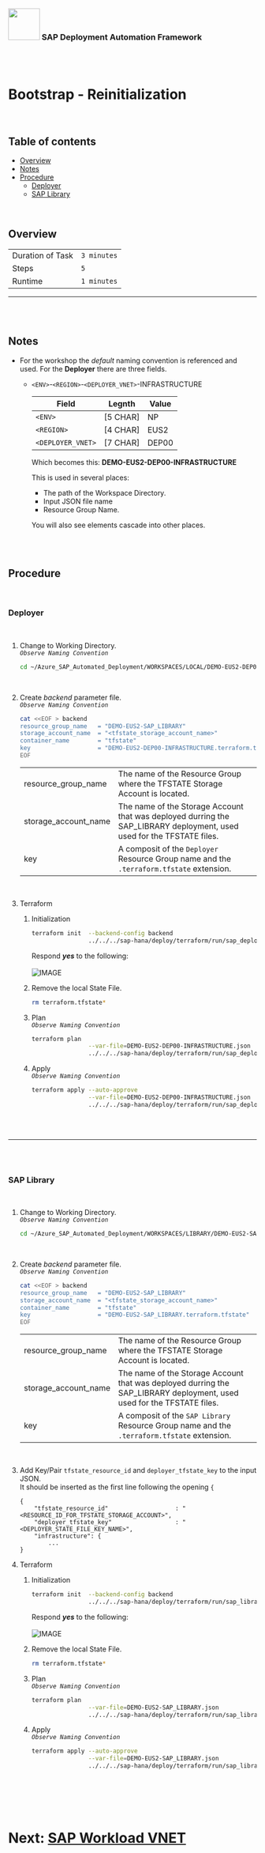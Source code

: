 ### <img src="../../../assets/images/UnicornSAPBlack256x256.png" width="64px"> SAP Deployment Automation Framework <!-- omit in toc -->
<br/><br/>

# Bootstrap - Reinitialization <!-- omit in toc -->

<br/>

## Table of contents <!-- omit in toc -->

- [Overview](#overview)
- [Notes](#notes)
- [Procedure](#procedure)
  - [Deployer](#deployer)
  - [SAP Library](#sap-library)

<br/>

## Overview

|                  |              |
| ---------------- | ------------ |
| Duration of Task | `3 minutes`  |
| Steps            | `5`          |
| Runtime          | `1 minutes`  |

---

<br/><br/>

## Notes

- For the workshop the *default* naming convention is referenced and used. For the **Deployer** there are three fields.
  - `<ENV>`-`<REGION>`-`<DEPLOYER_VNET>`-INFRASTRUCTURE

    | Field             | Legnth   | Value  |
    | ----------------- | -------- | ------ |
    | `<ENV>`           | [5 CHAR] | NP     |
    | `<REGION>`        | [4 CHAR] | EUS2   |
    | `<DEPLOYER_VNET>` | [7 CHAR] | DEP00  |
  
    Which becomes this: **DEMO-EUS2-DEP00-INFRASTRUCTURE**
    
    This is used in several places:
    - The path of the Workspace Directory.
    - Input JSON file name
    - Resource Group Name.

    You will also see elements cascade into other places.

<br/><br/>

## Procedure

<br/>

### Deployer

<br/>

1. Change to Working Directory.
    <br/>*`Observe Naming Convention`*<br/>
    ```bash
    cd ~/Azure_SAP_Automated_Deployment/WORKSPACES/LOCAL/DEMO-EUS2-DEP00-INFRASTRUCTURE
    ```
    <br/>

2. Create *backend* parameter file.
    <br/>*`Observe Naming Convention`*<br/>
    ```bash
    cat <<EOF > backend
    resource_group_name   = "DEMO-EUS2-SAP_LIBRARY"
    storage_account_name  = "<tfstate_storage_account_name>"
    container_name        = "tfstate"
    key                   = "DEMO-EUS2-DEP00-INFRASTRUCTURE.terraform.tfstate"
    EOF
    ```
    |                      |           |
    | -------------------- | --------- |
    | resource_group_name  | The name of the Resource Group where the TFSTATE Storage Account is located. |
    | storage_account_name | The name of the Storage Account that was deployed durring the SAP_LIBRARY deployment, used used for the TFSTATE files. |
    | key                  | A composit of the `Deployer` Resource Group name and the `.terraform.tfstate` extension. |
    <br/>

3. Terraform
    1. Initialization
       ```bash
       terraform init  --backend-config backend                                        \
                       ../../../sap-hana/deploy/terraform/run/sap_deployer/
       ```
       
       Respond ***yes*** to the following:
       <br/><br/>![IMAGE](assets/Reinitialize2.png)

    2. Remove the local State File.

       ```bash
       rm terraform.tfstate*
       ```

    3. Plan
       <br/>*`Observe Naming Convention`*<br/>
       ```bash
       terraform plan                                                                  \
                       --var-file=DEMO-EUS2-DEP00-INFRASTRUCTURE.json                  \
                       ../../../sap-hana/deploy/terraform/run/sap_deployer/
       ```

    4. Apply
       <br/>*`Observe Naming Convention`*<br/>
       ```bash
       terraform apply --auto-approve                                                  \
                       --var-file=DEMO-EUS2-DEP00-INFRASTRUCTURE.json                  \
                       ../../../sap-hana/deploy/terraform/run/sap_deployer/
       ```

<br/><br/>

---

<br/><br/>

### SAP Library

<br/>

1. Change to Working Directory.
    <br/>*`Observe Naming Convention`*<br/>
    ```bash
    cd ~/Azure_SAP_Automated_Deployment/WORKSPACES/LIBRARY/DEMO-EUS2-SAP_LIBRARY
    ```
    <br/>

2. Create *backend* parameter file.
    <br/>*`Observe Naming Convention`*<br/>
    ```bash
    cat <<EOF > backend
    resource_group_name   = "DEMO-EUS2-SAP_LIBRARY"
    storage_account_name  = "<tfstate_storage_account_name>"
    container_name        = "tfstate"
    key                   = "DEMO-EUS2-SAP_LIBRARY.terraform.tfstate"
    EOF
    ```
    |                      |           |
    | -------------------- | --------- |
    | resource_group_name  | The name of the Resource Group where the TFSTATE Storage Account is located. |
    | storage_account_name | The name of the Storage Account that was deployed durring the SAP_LIBRARY deployment, used used for the TFSTATE files. |
    | key                  | A composit of the `SAP Library` Resource Group name and the `.terraform.tfstate` extension. |
    <br/>

3. Add Key/Pair `tfstate_resource_id` and `deployer_tfstate_key` to the input JSON.
   <br/>
   It should be inserted as the first line following the opening `{`
    ```
    {
        "tfstate_resource_id"                   : "<RESOURCE_ID_FOR_TFSTATE_STORAGE_ACCOUNT>",
        "deployer_tfstate_key"                  : "<DEPLOYER_STATE_FILE_KEY_NAME>",
        "infrastructure": {
            ...
    }
    ```

4. Terraform
    1. Initialization
       ```bash
       terraform init  --backend-config backend                                          \
                       ../../../sap-hana/deploy/terraform/run/sap_library/
       ```
       
       Respond ***yes*** to the following:
       <br/><br/>![IMAGE](assets/Reinitialize1.png)

    2. Remove the local State File.

       ```bash
       rm terraform.tfstate*
       ```

    3. Plan
       <br/>*`Observe Naming Convention`*<br/>
       ```bash
       terraform plan                                                                    \
                       --var-file=DEMO-EUS2-SAP_LIBRARY.json                             \
                       ../../../sap-hana/deploy/terraform/run/sap_library/
       ```

    4. Apply
       <br/>*`Observe Naming Convention`*<br/>
       ```bash
       terraform apply --auto-approve                                                    \
                       --var-file=DEMO-EUS2-SAP_LIBRARY.json                             \
                       ../../../sap-hana/deploy/terraform/run/sap_library/
       ```

<br/><br/><br/><br/>

# Next: [SAP Workload VNET](05-workload-vnet.md) <!-- omit in toc -->

